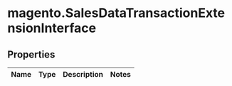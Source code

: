 # magento.SalesDataTransactionExtensionInterface

## Properties
Name | Type | Description | Notes
------------ | ------------- | ------------- | -------------


